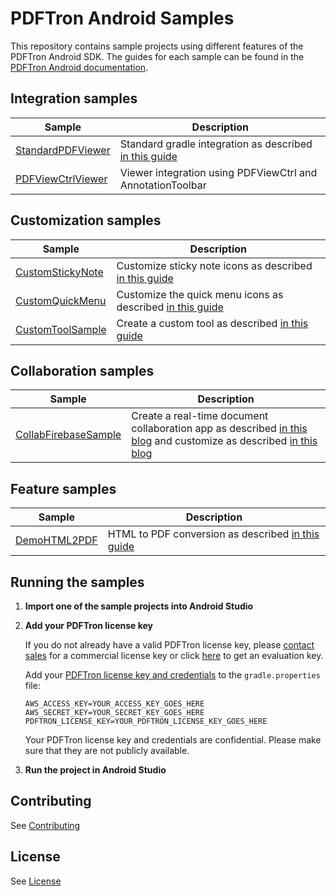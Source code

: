 # PDFTron Android Samples
This repository contains sample projects using different features of the PDFTron Android SDK. The guides for each sample can be found in the [PDFTron Android documentation](https://www.pdftron.com/documentation/android/guides).

## Integration samples
| Sample | Description |
|--|--|
|[StandardPDFViewer](./StandardPDFViewer)| Standard gradle integration as described [in this guide](https://www.pdftron.com/documentation/android/guides/getting-started/integrate-gradle)
|[PDFViewCtrlViewer](./PDFViewCtrlViewer)| Viewer integration using PDFViewCtrl and AnnotationToolbar|

## Customization samples
| Sample | Description |
|--|--|
|[CustomStickyNote](./CustomStickyNote)| Customize sticky note icons as described [in this guide](https://www.pdftron.com/documentation/android/guides/advanced/customize-color-picker#customize-the-icon-picker)
|[CustomQuickMenu](./CustomQuickMenu)| Customize the quick menu icons as described [in this guide](https://www.pdftron.com/documentation/android/guides/advanced/customize-quick-menu)
|[CustomToolSample](./CustomToolSample)| Create a custom tool as described [in this guide](https://www.pdftron.com/documentation/android/guides/advanced/custom-tool)

## Collaboration samples
| Sample | Description |
|--|--|
|[CollabFirebaseSample](./CollabFirebaseSample)| Create a real-time document collaboration app as described [in this blog](https://www.pdftron.com/blog/android/build-real-time-collab-with-firebase-1) and customize as described [in this blog](https://www.pdftron.com/blog/android/build-real-time-collab-with-firebase-2) |

## Feature samples
| Sample | Description |
|--|--|
|[DemoHTML2PDF](./DemoHTML2PDF)| HTML to PDF conversion as described [in this guide](https://www.pdftron.com/documentation/android/guides/basics/html-to-pdf)|

## Running the samples

1. **Import one of the sample projects into Android Studio**

2. **Add your PDFTron license key**

	If you do not already have a valid PDFTron license key, please [contact sales](https://www.pdftron.com/form/contact-sales) for a commercial license key or click [here](https://www.pdftron.com/documentation/android/guides/getting-started/add-license) to get an evaluation key.

	Add your [PDFTron license key and credentials](https://www.pdftron.com/documentation/android/guides/getting-started/integrate-gradle) to the `gradle.properties` file:
	```
	AWS_ACCESS_KEY=YOUR_ACCESS_KEY_GOES_HERE
	AWS_SECRET_KEY=YOUR_SECRET_KEY_GOES_HERE
	PDFTRON_LICENSE_KEY=YOUR_PDFTRON_LICENSE_KEY_GOES_HERE
	```

	Your PDFTron license key and credentials are confidential. Please make sure that they are not publicly available.

3. **Run the project in Android Studio**

## Contributing
See [Contributing](./CONTRIBUTING.md)

## License
See [License](./LICENSE)
